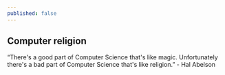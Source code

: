 ```yaml
---
published: false
---
```

## Computer religion

“There's a good part of Computer Science that's like magic. Unfortunately there's a bad part of Computer Science that's like religion.” - Hal Abelson
